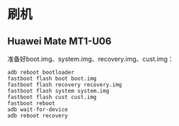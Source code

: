 # 刷机

## Huawei Mate MT1-U06

  准备好boot.img、system.img、recovery.img、cust.img：
  ```shell
  adb reboot bootloader
  fastboot flash boot boot.img
  fastboot flash recovery recovery.img
  fastboot flash system system.img
  fastboot flash cust cust.img
  fastboot reboot
  adb wait-for-device
  adb reboot recovery
  ```